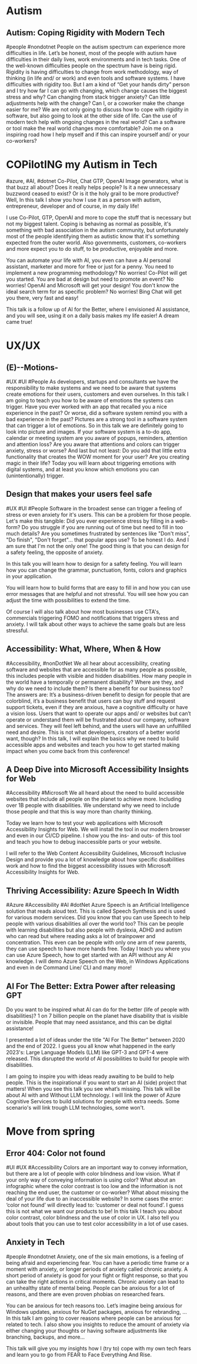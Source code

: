 # Autism #
## Autism: Coping Rigidity with Modern Tech ##
#people #nondotnet
People on the autism spectrum can experience more difficulties in life. Let’s be honest, most of the people with autism have difficulties in their daily lives, work environments and in tech tasks. One of the well-known difficulties people on the spectrum have is being rigid. Rigidity is having difficulties to change from work methodology, way of thinking (in life and/ or work) and even tools and software systems.
I have difficulties with rigidity too. But I am a kind of  “Get your hands dirty” person and I try how far I can go with changing, which change causes the biggest stress and why? Can changing from stack trigger anxiety? Can little adjustments help with the change? Can I, or a coworker make the change easier for me?
We are not only going to discuss how to cope with rigidity in software, but also going to look at the other side of life. Can the use of modern tech help with ongoing changes in the real world? Can a software or tool make the real world changes more comfortable?
Join me on a inspiring road how I help myself and if this can inspire yourself and/ or your co-workers?

# COPilotING my Autism in Tech #
#azure, #AI, #dotnet
Co-Pilot, Chat GTP, OpenAI Image generators, what is that buzz all about? Does it really helps people? Is it a new unnecessary buzzword ceased to exist? Or is it the holy grail to be more productive?
Well, In this talk I show you how I use it as a person with autism, entrepreneur, developer and of course, in my daily life!

I use Co-Pilot, GTP, OpenAI and more to cope the stuff that is necessary but not my biggest talent. Coping is behaving as normal as possible, it's something with bad association in the autism community, but unfortunately most of the people identifying them as autistic know that it's something expected from the outer world. Also governments, customers, co-workers and more expect you to do stuff, to be productive, enjoyable and more. 

You can automate your life with AI, you even can have a AI personal assistant, marketer and more for free or just for a penny. You need to implement a new programming methodology? No worries! Co-Pilot will get you started. You are bad at design but need to promote an event? No worries! OpenAI and Microsoft will get your design! You don't know the ideal search term for as specific problem? No worries! Bing Chat will get you there, very fast and easy!

This talk is a follow up of AI for the Better, where I envisioned AI assistance, and you will see, using it on a daily basis makes my life easier! A dream came true!



# UX/UX #
## (E)--Motions- ##
#UX #UI #People
As developers, startups and consultants we have the responsibility to make systems and we need to be aware that systems create emotions for their users, customers and even ourselves. In this talk I am going to teach you how to be aware of emotions the systems can trigger.
Have you ever worked with an app that recalled you a nice experience in the past? Or worse, did a software system remind you with a bad experience in the past?
Pictures are a strong tool in a software system that can trigger a lot of emotions. So in this talk we are  definitely going to look into picture and images.
If your software system is a to-do app, calendar or meeting system are you aware of popups, reminders, attention and attention loss? Are you aware that attentions and colors can trigger anxiety, stress or worse?
And last but not least: Do you add that little extra functionality that creates the WOW moment for your user? Are you creating magic in their life?
Today you will learn about triggering emotions with digital systems, and at least you know which emotions you can (unintentionally) trigger.

## Design that makes your users feel safe ##
#UX #UI #People
Software in the broadest sense can trigger a feeling of stress or even anxiety for it's users. This can be a problem for those people. Let's make this tangible: Did you ever experience stress by filling in a web-form? Do you struggle if you are running out of time but need to fill in too much details? Are you sometimes frustrated by sentences like "Don't miss", "Do finish", "Don't forget"... that popular apps use? To be honest I do. And I am sure that I'm not the only one!
The good thing is that you can design for a safety feeling, the opposite of anxiety.

In this talk you will learn how to design for a safety feeling. You will learn how you can change the grammar, punctuation, fonts, colors and graphics in your application.

You will learn how to build forms that are easy to fill in and how you can use error messages that are helpful and not stressful. You will see how you can adjust the time with possibilities to extend the time.

Of course I will also talk about how most businesses use CTA's, commercials triggering FOMO and notifications that triggers stress and anxiety. I will talk about other ways to achieve the same goals but are less stressful.


## Accessibility: What, Where, When & How ##
#Accessibility, #nonDotNet
We all hear about accessibility, creating software and websites that are accessible for as many people as possible, this includes people with visible and hidden disabilities. How many people in the world have a temporally or permanent disability? Where are they, and why do we need to include them? Is there a benefit for our business too?
The answers are: It’s a business-driven benefit to design for people that are colorblind, it’s a business benefit that users can buy stuff and request support tickets, even if they are anxious, have a cognitive difficulty or have a vision loss.
Users that want to operate our apps and/ or websites but can’t operate or understand them will be frustrated about our company, software and services. They will feel left behind, and the users will have an unfulfilled need and desire.
This is not what developers, creators of a better world want, though?
In this talk, I will explain the basics why we need to build accessible apps and websites and teach you how to get started making impact when you come back from this conference!

## A Deep Dive into Microsoft Accessibility Insights for Web ##
#Accessibility #Microsoft
We all heard about the need to build accessible websites that include all people on the planet to achieve more. Including over 1B people with disabilities. We understand why we need to include those people and that this is way more than charity thinking.

Today we learn how to test your web applications with Microsoft Accessibility Insights for Web. We will install the tool in our modern browser and even in our CI/CD pipeline. I show you the ins- and outs- of this tool and teach you how to debug inaccessible parts or your website.

I will refer to the Web Content Accessibility Guidelines, Microsoft Inclusive Design and provide you a lot of knowledge about how specific disabilities work and how to find the biggest accessibility issues with Microsoft Accessibility Insights for Web.

## Thriving Accessibility: Azure Speech In Width ##
#Azure #Accessibility #AI #dotNet
Azure Speech is an Artificial Intelligence solution that reads aloud text. This is called Speech Synthesis and is used for various modern services.  Did you know that you can use Speech to help people with various disabilities all  over the world too? This can be people with learning disabilities but also people with dyslexia, ADHD and autism who can read but where reading asks a lot of brainpower and concentration. This even can be people with only one arm of new parents, they can use speech to have more hands free.
Today I teach you where you can use Azure Speech, how to get started with an API without any AI knowledge. I will demo Azure Speech on the Web, in Windows Applications and even in de Command Line/ CLI and many more!



 ## AI For The Better: Extra Power after releasing GPT
 Do you want to be inspired what AI can do for the better (life of people with disabilities)? 1 on 7 billion people on the planet have disability that is visible or invisible. People that may need assistance, and this can be digital assistance! 
 
 I presented a lot of ideas under the title "AI For The Better" between 2020 and the end of 2022. I guess you all know what happened in the early 2023's: Large Language Models (LLM) like GPT-3 and GPT-4 were released. This disrupted the world of AI possibilities to build for people with disabilities.
 
 I am going to inspire you with ideas ready awaiting to be build to help people. This is the inspirational if you want to start an AI (side) project that matters! When you see this talk you see what’s missing. This talk will be about AI with and Without LLM technology. I will link the power of Azure Cognitive Services to build solutions for people with extra needs. Some scenario's will link trough LLM technologies, some won't.

# Move from spring #

## Error 404: Color not found ##
#UI #UX #Accessibility
Colors are an important way to convey information, but there are a lot of people with color blindness and low vision. What if your only way of conveying information is using color? What about an infographic where the color  contrast is too low and the information is not reaching the end user, the customer or co-worker? What about missing the deal of your life due to an inaccessible website? In some cases the error:  ‘color not found’ will directly lead to: ‘customer or deal not found’. I guess this is not what we want our products to be!
In this talk I teach you about color contrast, color blindness and the use of color in UX. I also tell you about tools that you can use to test color accessibility in a lot of use cases.

## Anxiety in Tech ##
#people #nondotnet
Anxiety, one of the six main emotions, is a feeling of being afraid and experiencing fear. You can have a periodic time frame or a moment with anxiety, or longer periods of anxiety called chronic anxiety. A short period of anxiety is good for your fight or flight response, so that you can take the right actions in critical moments. Chronic anxiety can lead to an unhealthy state of mental being. People can be anxious for a lot of reasons, and there are even proven phobias on researched fears.

You can be anxious for tech reasons too. Let’s imagine being anxious for Windows updates, anxious for NuGet packages, anxious for rebranding, … In this talk I am going to cover reasons where people can be anxious for related to tech. I also show you insights to reduce the amount of anxiety via either changing your thoughts or having software adjustments like branching, backups, and more...

This talk will give you my insights how I (try to) cope with my own tech fears and learn you to go from FEAR to Face Everything And Rise.




